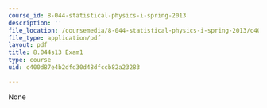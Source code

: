 ```yaml
---
course_id: 8-044-statistical-physics-i-spring-2013
description: ''
file_location: /coursemedia/8-044-statistical-physics-i-spring-2013/c400d87e4b2dfd30d48dfccb82a23283_MIT8_044S14_exam1_04.pdf
file_type: application/pdf
layout: pdf
title: 8.044s13 Exam1
type: course
uid: c400d87e4b2dfd30d48dfccb82a23283

---
```

None